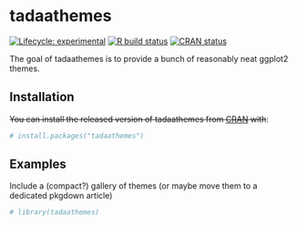 
<!-- README.md is generated from README.Rmd. Please edit that file -->

# tadaathemes

<!-- badges: start -->

[![Lifecycle:
experimental](https://img.shields.io/badge/lifecycle-experimental-orange.svg)](https://www.tidyverse.org/lifecycle/#experimental)
[![R build
status](https://github.com/tadaadata/tadaathemes/workflows/R-CMD-check/badge.svg)](https://github.com/tadaadata/tadaathemes/actions)
[![CRAN
status](https://www.r-pkg.org/badges/version/tadaathemes)](https://CRAN.R-project.org/package=tadaathemes)
<!-- badges: end -->

The goal of tadaathemes is to provide a bunch of reasonably neat ggplot2
themes.

## Installation

~~You can install the released version of tadaathemes from
[CRAN](https://CRAN.R-project.org) with~~:

``` r
# install.packages("tadaathemes")
```

## Examples

Include a (compact?) gallery of themes (or maybe move them to a
dedicated pkgdown article)

``` r
# library(tadaathemes)
```
